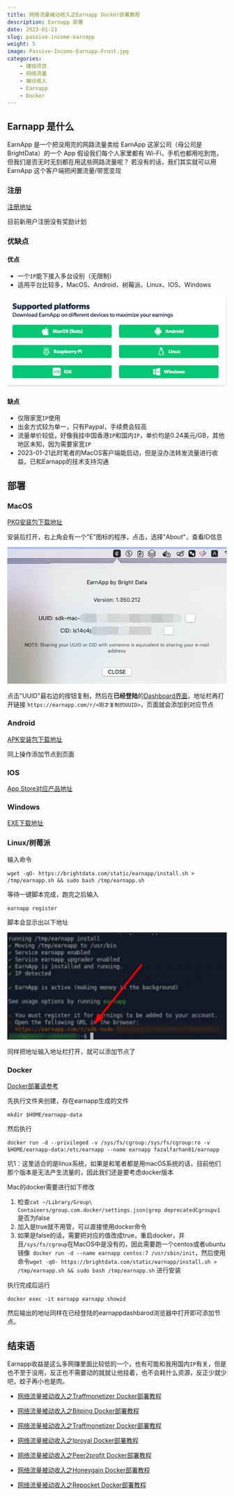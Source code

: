 ```yaml
---
title: 网络流量被动收入之Earnapp Docker部署教程
description: Earnapp 部署
date: 2023-01-21
slug: passive-income-earnapp
weight: 5
image: Passive-Income-Earnapp-Front.jpg
categories:
    - 赚钱项目
    - 网络流量
    - 被动收入
    - Earnapp
    - Docker
---
```


## Earnapp 是什么

EarnApp 是一个把没用完的网路流量卖给 EarnApp 这家公司（母公司是BrightData）的一个 App
假设我们每个人家里都有 Wi-Fi，手机也都用吃到饱，但我们是否无时无刻都在用这些网路流量呢？
若没有的话，我们其实就可以用 EarnApp 这个客户端把闲置流量/带宽变现

### 注册

[注册地址](https://earnapp.com/i/r28ipAVe)

目前新用户注册没有奖励计划

### 优缺点

#### 优点

- 一个`IP`能下接入多台设别（无限制）
- 适用平台比较多，MacOS、Android、树莓派、Linux、IOS、Windows

![Earapp多平台支持](Earnapp-Support-Platforms.png)

#### 缺点

- 仅限家宽`IP`使用
- 出金方式较为单一，只有Paypal，手续费会较高
- 流量单价较低，好像我挂中国香港`IP`和国内`IP`，单价均是0.24美元/GB，其他地区未知，因为需要家宽`IP`
- 2023-01-21此时笔者的MacOS客户端能启动，但是没办法转发流量进行收益，已和Earnapp的技术支持沟通

## 部署

### MacOS

[PKG安装包下载地址](https://cdn.earnapp.com/static/earnapp-macos-1.350.212.pkg)

安装后打开，右上角会有一个"E"图标的程序，点击，选择"About"，查看ID信息

![Earnapp 客户端关于](Earnapp-About.png)

点击"UUID"最右边的按钮复制，然后在**已经登陆**的[Dashboard界面](https://earnapp.com/dashboard)，地址栏再打开链接 `https://earnapp.com/r/<刚才复制的UUID>`，页面就会添加到对应节点

### Android

[APK安装包下载地址](https://cdn.earnapp.com/static/earnapp-1.341.430.apk)

同上操作添加节点到页面

### IOS

[App Store对应产品地址](https://apps.apple.com/us/app/bright-rewards-earn-cash/id1645893250)

### Windows

[EXE下载地址](https://cdn.earnapp.com/static/earnapp-setup-1.351.6.exe)

### Linux/树莓派

输入命令

```shell
wget -qO- https://brightdata.com/static/earnapp/install.sh > /tmp/earnapp.sh && sudo bash /tmp/earnapp.sh
```

等待一键脚本完成，跑完之后输入

```shell
earnapp register
```

脚本会显示出以下地址

![Earnapp 显示绑定地址](Earnapp-Running.png)

同样把地址输入地址栏打开，就可以添加节点了

### Docker

[Docker部署请参考]((https://yysy.site/p/docker-installation))

先执行文件夹创建，存在earnapp生成的文件

```shell
mkdir $HOME/earnapp-data
```

然后执行

```shell
docker run -d --privileged -v /sys/fs/cgroup:/sys/fs/cgroup:ro -v $HOME/earnapp-data:/etc/earnapp --name earnapp fazalfarhan01/earnapp
```

坑1：这里适合的是linux系统，如果是和笔者都是用macOS系统的话，目前他们那个版本是无法产生流量的，因此我们还是要考虑docker版本

Mac的docker需要进行如下修改

1. 检查`cat ~/Library/Group\ Containers/group.com.docker/settings.json|grep deprecatedCgroupv1` 是否为false
2. 加入是true就不用管，可以直接使用docker命令
3. 如果是false的话，需要把对应的值改成true，重启docker，并且`/sys/fs/cgroup`在MacOS中是没有的，因此需要跑一个centos或者ubuntu镜像` docker run -d --name earnapp centos:7 /usr/sbin/init`，然后使用命令`wget -qO- https://brightdata.com/static/earnapp/install.sh > /tmp/earnapp.sh && sudo bash /tmp/earnapp.sh` 进行安装

执行完成后运行

```shell
docker exec -it earnapp earnapp showid
```

然后输出的地址同样在已经登陆的earnappdashbarod浏览器中打开即可添加节点。

## 结束语

Earnapp收益是这么多网赚里面比较低的一个，也有可能和我用国内`IP`有关，但是也不至于没用，反正也不需要动的就就让他挂着，也不会耗什么资源，反正少就少吧，蚊子再小也是肉。

- [网络流量被动收入之Traffmonetizer Docker部署教程](https://yysy.site/p/passive-income-traffmonetizer)
- [网络流量被动收入之Bitping Docker部署教程](https://yysy.site/p/passive-income-bitping)
- [网络流量被动收入之Traffmonetizer Docker部署教程](https://yysy.site/p/passive-income-traffmonetizer)
- [网络流量被动收入之Iproyal Docker部署教程](https://yysy.site/p/passive-income-iproyal)
- [网络流量被动收入之Peer2profit Docker部署教程](https://yysy.site/p/passive-income-peer2profit)

- [网络流量被动收入之Honeygain Docker部署教程](https://r.honeygain.me/JJC27EFDE4)

- [网络流量被动收入之Repocket Docker部署教程](https://yysy.site/p/passive-income-repocket)
